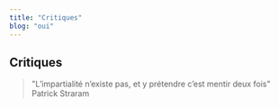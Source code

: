 ```yaml
---
title: "Critiques"
blog: "oui"
---
```


## Critiques

> "L’impartialité n’existe pas, et y prétendre c’est mentir deux fois"
> Patrick Straram
